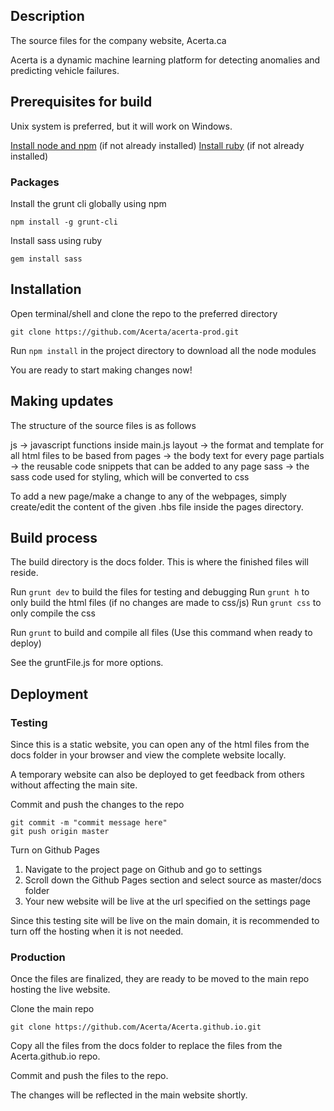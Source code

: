 ## Description

The source files for the company website, Acerta.ca

Acerta is a dynamic machine learning platform for detecting anomalies and predicting vehicle failures.

## Prerequisites for build

Unix system is preferred, but it will work on Windows.

[Install node and npm](https://nodejs.org/en/download/) (if not already installed)
[Install ruby](https://www.ruby-lang.org/en/downloads/) (if not already installed)

### Packages

Install the grunt cli globally using npm

```
npm install -g grunt-cli
```
Install sass using ruby

```
gem install sass
```

## Installation

Open terminal/shell and clone the repo to the preferred directory

```
git clone https://github.com/Acerta/acerta-prod.git
```
Run `npm install` in the project directory to download all the node modules

You are ready to start making changes now!

## Making updates

The structure of the source files is as follows

js -> javascript functions inside main.js
layout -> the format and template for all html files to be based from
pages -> the body text for every page
partials -> the reusable code snippets that can be added to any page
sass -> the sass code used for styling, which will be converted to css

To add a new page/make a change to any of the webpages, simply create/edit the content of the given .hbs file inside the pages directory.

## Build process

The build directory is the docs folder. This is where the finished files will reside.

Run `grunt dev` to build the files for testing and debugging
Run `grunt h` to only build the html files (if no changes are made to css/js)
Run `grunt css` to only compile the css

Run `grunt` to build and compile all files (Use this command when ready to deploy)

See the gruntFile.js for more options.

## Deployment

### Testing

Since this is a static website, you can open any of the html files from the docs folder in your browser and view the complete website locally.

A temporary website can also be deployed to get feedback from others without affecting the main site.

Commit and push the changes to the repo

```
git commit -m "commit message here"
git push origin master
```

Turn on Github Pages

1. Navigate to the project page on Github and go to settings
2. Scroll down the Github Pages section and select source as master/docs folder
3. Your new website will be live at the url specified on the settings page

Since this testing site will be live on the main domain, it is recommended to turn off the hosting when it is not needed.

### Production

Once the files are finalized, they are ready to be moved to the main repo hosting the live website.

Clone the main repo

```
git clone https://github.com/Acerta/Acerta.github.io.git
```

Copy all the files from the docs folder to replace the files from the Acerta.github.io repo.

Commit and push the files to the repo.

The changes will be reflected in the main website shortly.






